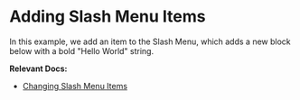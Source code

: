 # Adding Slash Menu Items

In this example, we add an item to the Slash Menu, which adds a new block below with a bold "Hello World" string.

**Relevant Docs:**

- [Changing Slash Menu Items](/docs/ui-components/slash-menu#changing-slash-menu-items)
